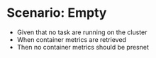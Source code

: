 # Scenario: Empty

- Given that no task are running on the cluster
- When container metrics are retrieved
- Then no container metrics should be presnet
